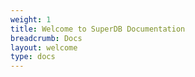 ```yaml
---
weight: 1
title: Welcome to SuperDB Documentation
breadcrumb: Docs
layout: welcome
type: docs
---
```

